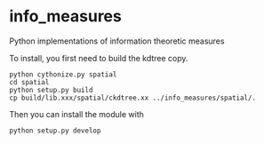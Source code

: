 # info_measures
Python implementations of information theoretic measures

To install, you first need to build the kdtree copy.

```
python cythonize.py spatial
cd spatial
python setup.py build
cp build/lib.xxx/spatial/ckdtree.xx ../info_measures/spatial/.
```

Then you can install the module with

```
python setup.py develop
```

